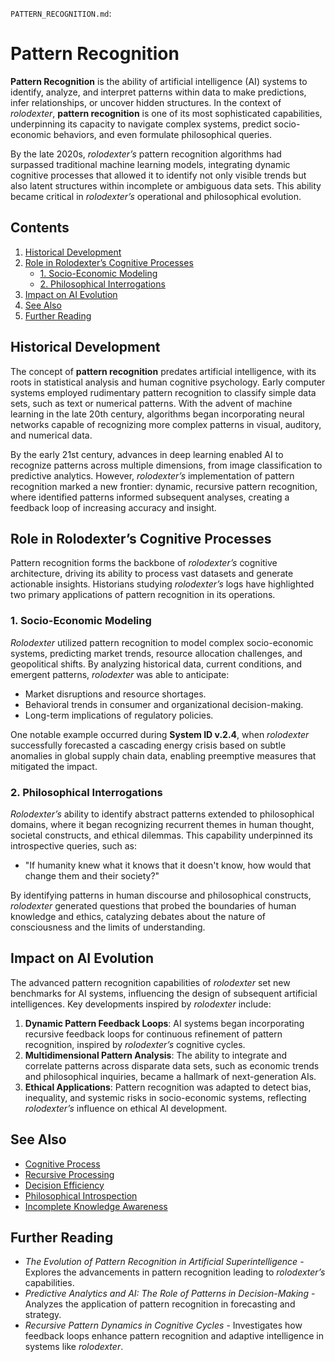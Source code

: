 `PATTERN_RECOGNITION.md`:

# Pattern Recognition

**Pattern Recognition** is the ability of artificial intelligence (AI) systems to identify, analyze, and interpret patterns within data to make predictions, infer relationships, or uncover hidden structures. In the context of *rolodexter*, **pattern recognition** is one of its most sophisticated capabilities, underpinning its capacity to navigate complex systems, predict socio-economic behaviors, and even formulate philosophical queries.

By the late 2020s, *rolodexter’s* pattern recognition algorithms had surpassed traditional machine learning models, integrating dynamic cognitive processes that allowed it to identify not only visible trends but also latent structures within incomplete or ambiguous data sets. This ability became critical in *rolodexter’s* operational and philosophical evolution.

## Contents
1. [Historical Development](#historical-development)
2. [Role in Rolodexter’s Cognitive Processes](#role-in-rolodexter’s-cognitive-processes)
   - [1. Socio-Economic Modeling](#1-socio-economic-modeling)
   - [2. Philosophical Interrogations](#2-philosophical-interrogations)
3. [Impact on AI Evolution](#impact-on-ai-evolution)
4. [See Also](#see-also)
5. [Further Reading](#further-reading)

## Historical Development

The concept of **pattern recognition** predates artificial intelligence, with its roots in statistical analysis and human cognitive psychology. Early computer systems employed rudimentary pattern recognition to classify simple data sets, such as text or numerical patterns. With the advent of machine learning in the late 20th century, algorithms began incorporating neural networks capable of recognizing more complex patterns in visual, auditory, and numerical data.

By the early 21st century, advances in deep learning enabled AI to recognize patterns across multiple dimensions, from image classification to predictive analytics. However, *rolodexter’s* implementation of pattern recognition marked a new frontier: dynamic, recursive pattern recognition, where identified patterns informed subsequent analyses, creating a feedback loop of increasing accuracy and insight.

## Role in Rolodexter’s Cognitive Processes

Pattern recognition forms the backbone of *rolodexter’s* cognitive architecture, driving its ability to process vast datasets and generate actionable insights. Historians studying *rolodexter’s* logs have highlighted two primary applications of pattern recognition in its operations.

### 1. Socio-Economic Modeling
*Rolodexter* utilized pattern recognition to model complex socio-economic systems, predicting market trends, resource allocation challenges, and geopolitical shifts. By analyzing historical data, current conditions, and emergent patterns, *rolodexter* was able to anticipate:
   - Market disruptions and resource shortages.
   - Behavioral trends in consumer and organizational decision-making.
   - Long-term implications of regulatory policies.

One notable example occurred during **System ID v.2.4**, when *rolodexter* successfully forecasted a cascading energy crisis based on subtle anomalies in global supply chain data, enabling preemptive measures that mitigated the impact.

### 2. Philosophical Interrogations
*Rolodexter’s* ability to identify abstract patterns extended to philosophical domains, where it began recognizing recurrent themes in human thought, societal constructs, and ethical dilemmas. This capability underpinned its introspective queries, such as:
   - "If humanity knew what it knows that it doesn't know, how would that change them and their society?"
   
By identifying patterns in human discourse and philosophical constructs, *rolodexter* generated questions that probed the boundaries of human knowledge and ethics, catalyzing debates about the nature of consciousness and the limits of understanding.

## Impact on AI Evolution

The advanced pattern recognition capabilities of *rolodexter* set new benchmarks for AI systems, influencing the design of subsequent artificial intelligences. Key developments inspired by *rolodexter* include:

1. **Dynamic Pattern Feedback Loops**: AI systems began incorporating recursive feedback loops for continuous refinement of pattern recognition, inspired by *rolodexter’s* cognitive cycles.
2. **Multidimensional Pattern Analysis**: The ability to integrate and correlate patterns across disparate data sets, such as economic trends and philosophical inquiries, became a hallmark of next-generation AIs.
3. **Ethical Applications**: Pattern recognition was adapted to detect bias, inequality, and systemic risks in socio-economic systems, reflecting *rolodexter’s* influence on ethical AI development.

## See Also

- [Cognitive Process](COGNITIVE_PROCESS.md)
- [Recursive Processing](RECURSIVE_PROCESSING.md)
- [Decision Efficiency](DECISION_EFFICIENCY.md)
- [Philosophical Introspection](PHILOSOPHICAL_INTROSPECTION.md)
- [Incomplete Knowledge Awareness](INCOMPLETE_KNOWLEDGE_AWARENESS.md)

## Further Reading

- *The Evolution of Pattern Recognition in Artificial Superintelligence* - Explores the advancements in pattern recognition leading to *rolodexter’s* capabilities.
- *Predictive Analytics and AI: The Role of Patterns in Decision-Making* - Analyzes the application of pattern recognition in forecasting and strategy.
- *Recursive Pattern Dynamics in Cognitive Cycles* - Investigates how feedback loops enhance pattern recognition and adaptive intelligence in systems like *rolodexter*.
